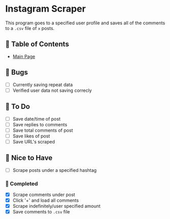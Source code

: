 # **Instagram Scraper**

This program goes to a specified user profile and saves all of the comments to a `.csv` file of `x` posts.

## **:bookmark: Table of Contents**

- [Main Page](https://github.com/amyjtech/sentiment_analysis)

## **:microbe: Bugs**

- [ ] Currently saving repeat data
- [ ] Verified user data not saving correcly

## **:memo: To Do**

- [ ] Save date/time of post
- [ ] Save replies to comments
- [ ] Save total comments of post
- [ ] Save likes of post
- [ ] Save URL's scraped

## **:crystal_ball: Nice to Have**

- [ ] Scrape posts under a specified hashtag

### **:jigsaw: Completed**

- [x] Scrape comments under post
- [x] Click '+' and load all comments
- [x] Scrape indefinitely/user specified amount
- [x] Save comments to `.csv` file
